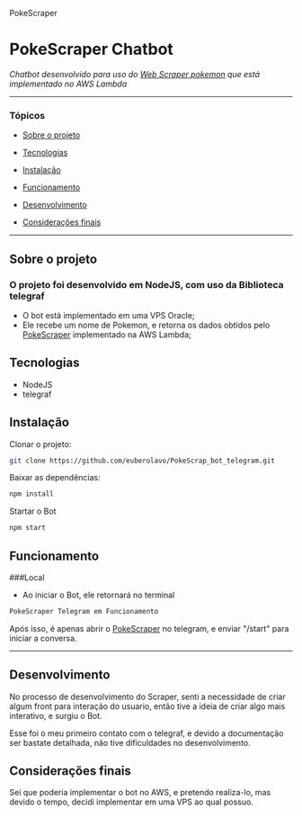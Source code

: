 PokeScraper
# PokeScraper Chatbot

_Chatbot desenvolvido para uso do [Web Scraper pokemon](https://github.com/euberolavo/Scraper_Pokemon_Puppeteer) que está implementado no AWS Lambda_

***********
### Tópicos 

- [Sobre o projeto](#Sobre-o-projeto)

- [Tecnologias](#Tecnologias)

- [Instalação](#Instalação)

- [Funcionamento](#Funcionamento)

- [Desenvolvimento](#Desenvolvimento)

- [Considerações finais](#Considerações-finais)

***********
## Sobre o projeto

### O projeto foi desenvolvido em NodeJS, com uso da Biblioteca telegraf

- O bot está implementado em uma VPS Oracle;
- Ele recebe um nome de Pokemon, e retorna os dados obtidos pelo [PokeScraper](Scraper_Pokemon_Puppeteer) implementado na AWS Lambda;

## Tecnologias
* NodeJS
* telegraf

## Instalação
Clonar o projeto:
```bash
git clone https://github.com/euberolavo/PokeScrap_bot_telegram.git
```
Baixar as dependências:
```bash
npm install
```
Startar o Bot
```bash
npm start
```
## Funcionamento

###Local
- Ao iniciar o Bot, ele retornará no terminal 
```bash
PokeScraper Telegram em Funcionamento
```
Após isso, é apenas abrir o [PokeScraper](https://t.me/PokeScraperBot) no telegram, e enviar "/start" para iniciar a conversa.

*****

## Desenvolvimento
No processo de desenvolvimento do Scraper, senti a necessidade de criar algum front para interação do usuario, então tive a ideia de criar algo mais interativo, e surgiu o Bot.

Esse foi o meu primeiro contato com o telegraf, e devido a documentação ser bastate detalhada, não tive dificuldades no desenvolvimento.

## Considerações finais

Sei que poderia implementar o bot no AWS, e pretendo realiza-lo, mas devido o tempo, decidi implementar em uma VPS ao qual possuo.
